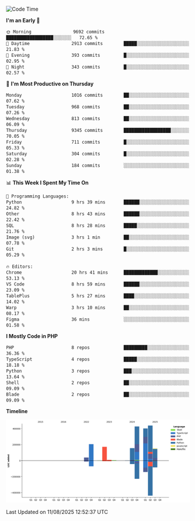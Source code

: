 <!--START_SECTION:waka-->
![Code Time](http://img.shields.io/badge/Code%20Time-3%2C981%20hrs%205%20mins-blue)

**I'm an Early 🐤** 

```text
🌞 Morning                9692 commits        ██████████████████░░░░░░░   72.65 % 
🌆 Daytime                2913 commits        █████░░░░░░░░░░░░░░░░░░░░   21.83 % 
🌃 Evening                393 commits         █░░░░░░░░░░░░░░░░░░░░░░░░   02.95 % 
🌙 Night                  343 commits         █░░░░░░░░░░░░░░░░░░░░░░░░   02.57 % 
```
📅 **I'm Most Productive on Thursday** 

```text
Monday                   1016 commits        ██░░░░░░░░░░░░░░░░░░░░░░░   07.62 % 
Tuesday                  968 commits         ██░░░░░░░░░░░░░░░░░░░░░░░   07.26 % 
Wednesday                813 commits         ██░░░░░░░░░░░░░░░░░░░░░░░   06.09 % 
Thursday                 9345 commits        ██████████████████░░░░░░░   70.05 % 
Friday                   711 commits         █░░░░░░░░░░░░░░░░░░░░░░░░   05.33 % 
Saturday                 304 commits         █░░░░░░░░░░░░░░░░░░░░░░░░   02.28 % 
Sunday                   184 commits         ░░░░░░░░░░░░░░░░░░░░░░░░░   01.38 % 
```


📊 **This Week I Spent My Time On** 

```text
💬 Programming Languages: 
Python                   9 hrs 39 mins       ██████░░░░░░░░░░░░░░░░░░░   24.82 % 
Other                    8 hrs 43 mins       ██████░░░░░░░░░░░░░░░░░░░   22.42 % 
SQL                      8 hrs 28 mins       █████░░░░░░░░░░░░░░░░░░░░   21.76 % 
Image (svg)              3 hrs 1 min         ██░░░░░░░░░░░░░░░░░░░░░░░   07.78 % 
Git                      2 hrs 3 mins        █░░░░░░░░░░░░░░░░░░░░░░░░   05.29 % 

🔥 Editors: 
Chrome                   20 hrs 41 mins      █████████████░░░░░░░░░░░░   53.13 % 
VS Code                  8 hrs 59 mins       ██████░░░░░░░░░░░░░░░░░░░   23.09 % 
TablePlus                5 hrs 27 mins       ████░░░░░░░░░░░░░░░░░░░░░   14.02 % 
Warp                     3 hrs 10 mins       ██░░░░░░░░░░░░░░░░░░░░░░░   08.17 % 
Figma                    36 mins             ░░░░░░░░░░░░░░░░░░░░░░░░░   01.58 % 
```

**I Mostly Code in PHP** 

```text
PHP                      8 repos             █████████░░░░░░░░░░░░░░░░   36.36 % 
TypeScript               4 repos             █████░░░░░░░░░░░░░░░░░░░░   18.18 % 
Python                   3 repos             ███░░░░░░░░░░░░░░░░░░░░░░   13.64 % 
Shell                    2 repos             ██░░░░░░░░░░░░░░░░░░░░░░░   09.09 % 
Blade                    2 repos             ██░░░░░░░░░░░░░░░░░░░░░░░   09.09 % 
```



**Timeline**

![Lines of Code chart](https://raw.githubusercontent.com/abrahamgreyson/abrahamgreyson/main/assets/bar_graph.png)


 Last Updated on 11/08/2025 12:52:37 UTC
<!--END_SECTION:waka-->
